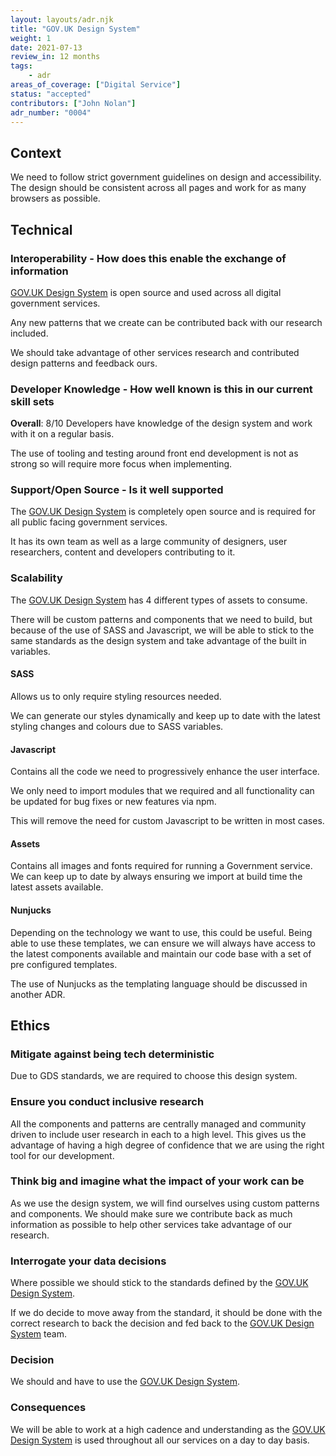 ```yaml
---
layout: layouts/adr.njk
title: "GOV.UK Design System"
weight: 1
date: 2021-07-13
review_in: 12 months
tags:  
    - adr
areas_of_coverage: ["Digital Service"]
status: "accepted"
contributors: ["John Nolan"]
adr_number: "0004"
---
```


## Context

We need to follow strict government guidelines on design and accessibility. The design should be consistent across all pages and work for as many browsers as possible.

## Technical

### Interoperability - How does this enable the exchange of information

[GOV.UK Design System](https://design-system.service.gov.uk/) is open source and used across all digital government services.

Any new patterns that we create can be contributed back with our research included.

We should take advantage of other services research and contributed design patterns and feedback ours.

### Developer Knowledge - How well known is this in our current skill sets

**Overall**: 8/10
Developers have knowledge of the design system and work with it on a regular basis.

The use of tooling and testing around front end development is not as strong so will require more focus when implementing.

### Support/Open Source - Is it well supported

The [GOV.UK Design System](https://design-system.service.gov.uk/) is completely open source and is required for all public facing government services.

It has its own team as well as a large community of designers, user researchers, content and developers contributing to it.

### Scalability

The [GOV.UK Design System](https://design-system.service.gov.uk/) has 4 different types of assets to consume.

There will be custom patterns and components that we need to build, but because of the use of SASS and Javascript, we will be able to stick to the same standards as the design system and take advantage of the built in variables.

#### SASS

Allows us to only require styling resources needed.

We can generate our styles dynamically and keep up to date with the latest styling changes and colours due to SASS variables.

#### Javascript

Contains all the code we need to progressively enhance the user interface.

We only need to import modules that we required and all functionality can be updated for bug fixes or new features via npm.

This will remove the need for custom Javascript to be written in most cases.

#### Assets

Contains all images and fonts required for running a Government service. We can keep up to date by always ensuring we import at build time the latest assets available.

#### Nunjucks

Depending on the technology we want to use, this could be useful. Being able to use these templates, we can ensure we will always have access to the latest components available and maintain our code base with a set of pre configured templates.

The use of Nunjucks as the templating language should be discussed in another ADR.

## Ethics

### Mitigate against being tech deterministic

Due to GDS standards, we are required to choose this design system.

### Ensure you conduct inclusive research

All the components and patterns are centrally managed and community driven to include user research in each to a high level. This gives us the advantage of having a high degree of confidence that we are using the right tool for our development.

### Think big and imagine what the impact of your work can be

As we use the design system, we will find ourselves using custom patterns and components. We should make sure we contribute back as much information as possible to help other services take advantage of our research.

### Interrogate your data decisions

Where possible we should stick to the standards defined by the [GOV.UK Design System](https://design-system.service.gov.uk/).

If we do decide to move away from the standard, it should be done with the correct research to back the decision and fed back to the [GOV.UK Design System](https://design-system.service.gov.uk/) team.

### Decision

We should and have to use the [GOV.UK Design System](https://design-system.service.gov.uk/).

### Consequences

We will be able to work at a high cadence and understanding as the [GOV.UK Design System](https://design-system.service.gov.uk/) is used throughout all our services on a day to day basis.
